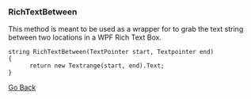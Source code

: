 ### RichTextBetween

This method is meant to be used as a wrapper for to grab the text string between two locations in a WPF Rich Text Box.

    string RichTextBetween(TextPointer start, Textpointer end)
    {
          return new Textrange(start, end).Text;
    }

[Go Back](https://trevorghseay.github.io/goto-Toggle/UsefulSnippets)
